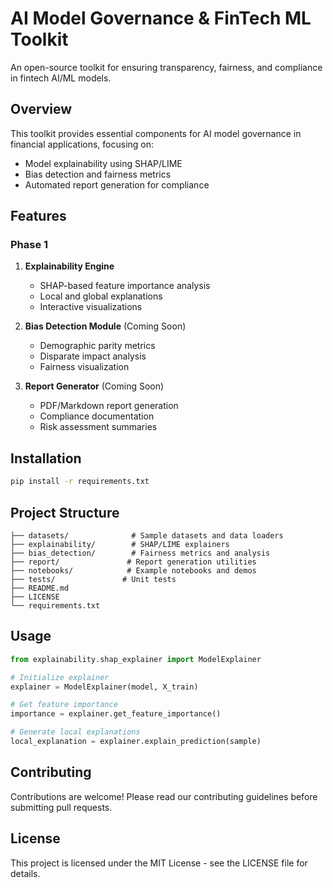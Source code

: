 # AI Model Governance & FinTech ML Toolkit

An open-source toolkit for ensuring transparency, fairness, and compliance in fintech AI/ML models.

## Overview

This toolkit provides essential components for AI model governance in financial applications, focusing on:
- Model explainability using SHAP/LIME
- Bias detection and fairness metrics
- Automated report generation for compliance

## Features

### Phase 1
1. **Explainability Engine**
   - SHAP-based feature importance analysis
   - Local and global explanations
   - Interactive visualizations

2. **Bias Detection Module** (Coming Soon)
   - Demographic parity metrics
   - Disparate impact analysis
   - Fairness visualization

3. **Report Generator** (Coming Soon)
   - PDF/Markdown report generation
   - Compliance documentation
   - Risk assessment summaries

## Installation

```bash
pip install -r requirements.txt
```

## Project Structure
```
├── datasets/              # Sample datasets and data loaders
├── explainability/        # SHAP/LIME explainers
├── bias_detection/        # Fairness metrics and analysis
├── report/               # Report generation utilities
├── notebooks/            # Example notebooks and demos
├── tests/               # Unit tests
├── README.md
├── LICENSE
└── requirements.txt
```

## Usage

```python
from explainability.shap_explainer import ModelExplainer

# Initialize explainer
explainer = ModelExplainer(model, X_train)

# Get feature importance
importance = explainer.get_feature_importance()

# Generate local explanations
local_explanation = explainer.explain_prediction(sample)
```

## Contributing

Contributions are welcome! Please read our contributing guidelines before submitting pull requests.

## License

This project is licensed under the MIT License - see the LICENSE file for details. 